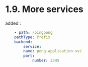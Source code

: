 # 1.9. More services

added :

```yaml
    - path: /pingpong
    pathType: Prefix
    backend:
        service:
        name: pong-application-svc
        port:
            number: 2345

```
